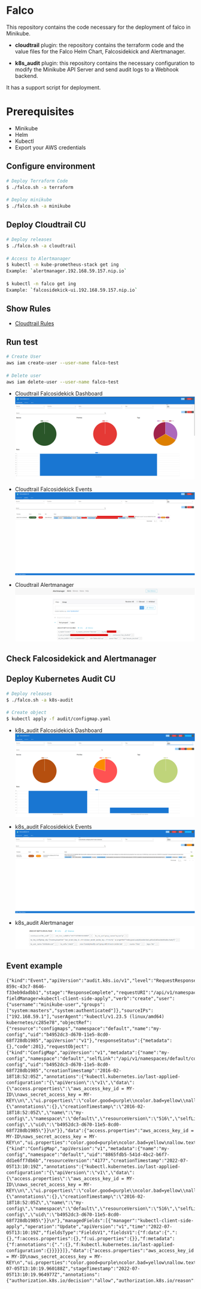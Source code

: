 # Falco
This repository contains the code necessary for the deployment of falco in Minikube. 
* __cloudtrail__ plugin: the repository contains the terraform code and the value files for the Falco Helm Chart, Falcosidekick and Alertmanager.

* __k8s_audit__ plugin: this repository contains the necessary configuration to modify the Minikube API Server and send audit logs to a Webhook backend.

It has a support script for deployment.

# Prerequisites
* Minikube
* Helm
* Kubectl
* Export your AWS credentials

## Configure environment
```sh
# Deploy Terraform Code
$ ./falco.sh -a terraform

# Deploy minikube
$ ./falco.sh -a minikube
```

## Deploy Cloudtrail CU
```sh
# Deploy releases
$ ./falco.sh -a cloudtrail

# Access to Alertmanager
$ kubectl -n kube-prometheus-stack get ing
Example: `alertmanager.192.168.59.157.nip.io`

$ kubectl -n falco get ing
Example: `falcosidekick-ui.192.168.59.157.nip.io`
```
## Show Rules
* [Cloudtrail Rules](./helm-values/falco-cloudtrail.yaml#L47-L114)

## Run test
```sh
# Create User
aws iam create-user --user-name falco-test

# Delete user
aws iam delete-user --user-name falco-test
```

* Cloudtrail Falcosidekick Dashboard
![Cloudtrail Falcosidekick Dashboard](./img/cloudtrail_falcosidekick-dashboard.png)

* Cloudtrail Falcosidekick Events
![Cloudtrail Falcosidekick Events](./img/cloudtrail_falcosidekick-events.png)

* Cloudtrail Alertmanager
![Cloudtrail Alertmanager](./img/cloudtrail_alertmanager.png)

## Check Falcosidekick and Alertmanager
## Deploy Kubernetes Audit CU
```sh
# Deploy releases
$ ./falco.sh -a k8s-audit

# Create object
$ kubectl apply -f audit/configmap.yaml
```

* k8s_audit Falcosidekick Dashboard
![k8s_audit Falcosidekick Dashboard](./img/k8s-audit_falcosidekick-dashboard.png)

* k8s_audit Falcosidekick Events
![k8s_audit Falcosidekick Events](./img/k8s-audit_falcosidekick-events.png)

* k8s_audit Alertmanager
![k8s_audit Alertmanager](./img/k8s-audit_alertmanager.png)

## Event example
```
{"kind":"Event","apiVersion":"audit.k8s.io/v1","level":"RequestResponse","auditID":"158438ad-859c-43c7-8646-f33eb9dadbb1","stage":"ResponseComplete","requestURI":"/api/v1/namespaces/default/configmaps?fieldManager=kubectl-client-side-apply","verb":"create","user":{"username":"minikube-user","groups":["system:masters","system:authenticated"]},"sourceIPs":["192.168.59.1"],"userAgent":"kubectl/v1.23.5 (linux/amd64) kubernetes/c285e78","objectRef":{"resource":"configmaps","namespace":"default","name":"my-config","uid":"b4952dc3-d670-11e5-8cd0-68f728db1985","apiVersion":"v1"},"responseStatus":{"metadata":{},"code":201},"requestObject":{"kind":"ConfigMap","apiVersion":"v1","metadata":{"name":"my-config","namespace":"default","selfLink":"/api/v1/namespaces/default/configmaps/my-config","uid":"b4952dc3-d670-11e5-8cd0-68f728db1985","creationTimestamp":"2016-02-18T18:52:05Z","annotations":{"kubectl.kubernetes.io/last-applied-configuration":"{\"apiVersion\":\"v1\",\"data\":{\"access.properties\":\"aws_access_key_id = MY-ID\\naws_secret_access_key = MY-KEY\\n\",\"ui.properties\":\"color.good=purple\\ncolor.bad=yellow\\nallow.textmode=true\\n\"},\"kind\":\"ConfigMap\",\"metadata\":{\"annotations\":{},\"creationTimestamp\":\"2016-02-18T18:52:05Z\",\"name\":\"my-config\",\"namespace\":\"default\",\"resourceVersion\":\"516\",\"selfLink\":\"/api/v1/namespaces/default/configmaps/my-config\",\"uid\":\"b4952dc3-d670-11e5-8cd0-68f728db1985\"}}\n"}},"data":{"access.properties":"aws_access_key_id = MY-ID\naws_secret_access_key = MY-KEY\n","ui.properties":"color.good=purple\ncolor.bad=yellow\nallow.textmode=true\n"}},"responseObject":{"kind":"ConfigMap","apiVersion":"v1","metadata":{"name":"my-config","namespace":"default","uid":"8865fdb5-541d-4bc2-b6f7-dd1e6ff7db6b","resourceVersion":"4177","creationTimestamp":"2022-07-05T13:10:19Z","annotations":{"kubectl.kubernetes.io/last-applied-configuration":"{\"apiVersion\":\"v1\",\"data\":{\"access.properties\":\"aws_access_key_id = MY-ID\\naws_secret_access_key = MY-KEY\\n\",\"ui.properties\":\"color.good=purple\\ncolor.bad=yellow\\nallow.textmode=true\\n\"},\"kind\":\"ConfigMap\",\"metadata\":{\"annotations\":{},\"creationTimestamp\":\"2016-02-18T18:52:05Z\",\"name\":\"my-config\",\"namespace\":\"default\",\"resourceVersion\":\"516\",\"selfLink\":\"/api/v1/namespaces/default/configmaps/my-config\",\"uid\":\"b4952dc3-d670-11e5-8cd0-68f728db1985\"}}\n"},"managedFields":[{"manager":"kubectl-client-side-apply","operation":"Update","apiVersion":"v1","time":"2022-07-05T13:10:19Z","fieldsType":"FieldsV1","fieldsV1":{"f:data":{".":{},"f:access.properties":{},"f:ui.properties":{}},"f:metadata":{"f:annotations":{".":{},"f:kubectl.kubernetes.io/last-applied-configuration":{}}}}}]},"data":{"access.properties":"aws_access_key_id = MY-ID\naws_secret_access_key = MY-KEY\n","ui.properties":"color.good=purple\ncolor.bad=yellow\nallow.textmode=true\n"}},"requestReceivedTimestamp":"2022-07-05T13:10:19.960188Z","stageTimestamp":"2022-07-05T13:10:19.964977Z","annotations":{"authorization.k8s.io/decision":"allow","authorization.k8s.io/reason":""}}
```
